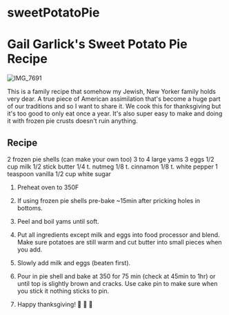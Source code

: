 # sweetPotatoPie


# Gail Garlick's Sweet Potato Pie Recipe

![IMG_7691](https://github.com/user-attachments/assets/fb8459ea-b1d1-4801-94a1-53b35e47374b)

This is a family recipe that somehow my Jewish, New Yorker family holds very dear. A true piece of American assimilation that's become a huge part of our traditions and so I want to share it. We cook this for thanksgiving but it's too good to only eat once a year. It's also super easy to make and doing it with frozen pie crusts doesn't ruin anything. 

## Recipe 

2 frozen pie shells (can make your own too)
3 to 4 large yams
3 eggs
1/2 cup milk
1/2 stick butter
1/4 t. nutmeg
1/8 t. cinnamon
1/8 t. white pepper
1 teaspoon vanilla
1/2 cup white sugar

1. Preheat oven to 350F

2. If using frozen pie shells pre-bake ~15min after pricking holes in bottoms.

3. Peel and boil yams until soft. 

4. Put all ingredients except milk and eggs into food processor and blend. Make sure potatoes are still warm and cut butter into small pieces when you add. 

5. Slowly add milk and eggs (beaten first). 

6. Pour in pie shell and bake at 350 for 75 min (check at 45min to 1hr)  or until top is slightly brown and cracks. Use cake pin to make sure when you stick it nothing sticks to pin.

7. Happy thanksgiving! 🦃 🦃 🦃

